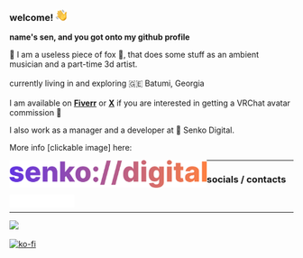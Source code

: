 ### **welcome! <img src="https://raw.githubusercontent.com/senkodev/senkodev/master/icons/emoji/wave.png" width="20" />**
**name's sen, and you got onto my github profile**<br />

🥴 I am a useless piece of fox 🦊, that does some stuff as an ambient musician and a part-time 3d artist. 
<br /><br />
currently living in and exploring 🇬🇪 Batumi, Georgia
<br /><br />
I am available on **<a href="https://fiverr.com/senkodev">Fiverr</a>** or **<a href="https://x.com/senkodev">X</a>** if you are interested in getting a VRChat avatar commission 💖

I also work as a manager and a developer at 🦊 Senko Digital.

More info [clickable image] here:

<a href="https://senko.digital/">
  <img alt="Senko Digital Logo" align="left" width="350px" src="https://raw.githubusercontent.com/senkodev/senkodev/refs/heads/master/icons/senkod-logo.png" />
</a>

---

### **socials** / **contacts**

<a href="mailto:fox@senko.dev">
  <img alt="Proton" align="left" width="23px" src="https://raw.githubusercontent.com/senkodev/senkodev/master/icons/socials/mail.svg" />
</a>
<a href="https://x.com/senkodev">
  <img alt="Twitter" align="left" width="23px" src="https://raw.githubusercontent.com/senkodev/senkodev/master/icons/socials/twitter.svg" />
</a>
<a href="https://last.fm/user/senkodev">
  <img alt="Last.fm" align="left" width="23px" src="https://raw.githubusercontent.com/senkodev/senkodev/master/icons/socials/lastfm.svg" />
</a>
<a href="https://steamcommunity.com/id/senkodev">
  <img alt="Steam" align="left" width="23px" src="https://raw.githubusercontent.com/senkodev/senkodev/master/icons/socials/steam.svg" />
</a>
<a href="https://open.spotify.com/artist/3hfz8YwOpMlOYFCXE04HMU">
  <img alt="Spotify" align="left" width="23px" src="https://raw.githubusercontent.com/senkodev/senkodev/master/icons/socials/spotify.svg" />
</a>

<br />

---

[![](https://hits.seeyoufarm.com/api/count/incr/badge.svg?url=https%3A%2F%2Fgithub.com%2Fsenkodev%2Fsenkodev&count_bg=%23C21D6A&title_bg=%23121212&icon=&icon_color=%23C21D6A&title=hits&edge_flat=false)](https://senko.dev)

[![ko-fi](https://ko-fi.com/img/githubbutton_sm.svg)](https://ko-fi.com/C0C1D9CDG)
